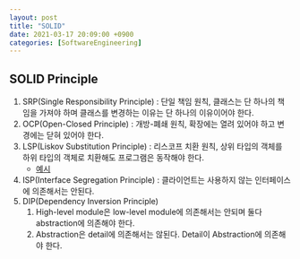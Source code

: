 ```yaml
---
layout: post
title: "SOLID"
date: 2021-03-17 20:09:00 +0900
categories: [SoftwareEngineering]
---
```


## SOLID Principle

1. SRP(Single Responsibility Principle) : 단일 책임 원칙, 클래스는 단 하나의 책임을 가져야 하며 클래스를 변경하는 이유는 단 하나의 이유이어야 한다.
2. OCP(Open-Closed Principle) : 개방-폐쇄 원칙, 확장에는 열려 있어야 하고 변경에는 닫혀 있어야 한다.
3. LSP(Liskov Substitution Principle) : 리스코프 치환 원칙, 상위 타입의 객체를 하위 타입의 객체로 치환해도 프로그램은 동작해야 한다.
   - [예시](https://stackify.com/solid-design-liskov-substitution-principle/)
4. ISP(Interface Segregation Principle) : 클라이언트는 사용하지 않는 인터페이스에 의존해서는 안된다.
5. DIP(Dependency Inversion Principle)
   1. High-level module은 low-level module에 의존해서는 안되며 둘다 abstraction에 의존해야 한다.
   2. Abstraction은 detail에 의존해서는 않된다. Detail이 Abstraction에 의존해야 한다.


